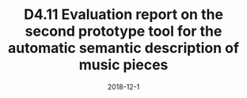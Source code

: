 ---
type: "document"
title:  "D4.11 Evaluation report on the second prototype tool for the automatic semantic description of music pieces"
date: 2018-12-1
download_link: "/assets/files/AC-WP4-QMUL-D4.5%20Evaluation%20report%20on%20the%second%20prototype%20tool%20for%20the%20automatic%20semantic%20description%20of%20music%20pieces.pdf"
license: CC-BY 4.0
---